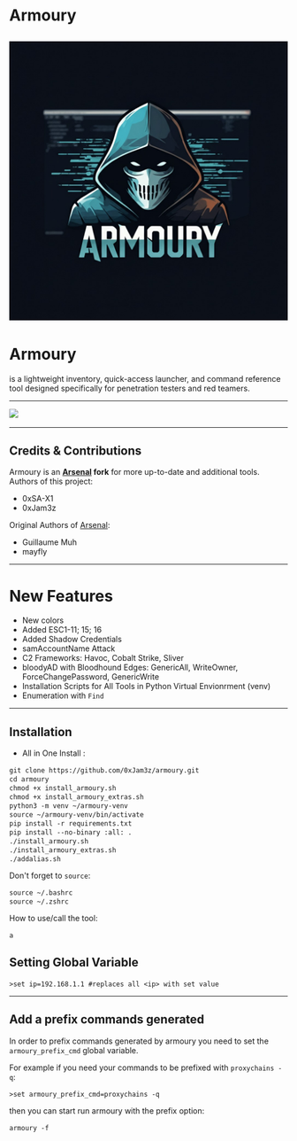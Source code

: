 # Armoury

![](img/logo.png)
---

# Armoury 
is a lightweight inventory, quick-access launcher, and command reference tool designed specifically for penetration testers and red teamers.

---
![](img/arsenal.gif)

---
## Credits & Contributions 
Armoury is an **[Arsenal](https://github.com/Orange-Cyberdefense/arsenal) fork** for more up-to-date and additional tools.
Authors of this project:
* 0xSA-X1
* 0xJam3z
  
Original Authors of [Arsenal](https://github.com/Orange-Cyberdefense/arsenal): 
* Guillaume Muh
* mayfly

---

# **New Features**

- New colors
- Added ESC1-11; 15; 16
- Added Shadow Credentials
- samAccountName Attack
- C2 Frameworks: Havoc, Cobalt Strike, Sliver
- bloodyAD with Bloodhound Edges: GenericAll, WriteOwner, ForceChangePassword, GenericWrite
- Installation Scripts for All Tools in Python Virtual Envionrment (venv)
- Enumeration with `Find`
---

## Installation
- All in One Install :
```
git clone https://github.com/0xJam3z/armoury.git
cd armoury
chmod +x install_armoury.sh 
chmod +x install_armoury_extras.sh
python3 -m venv ~/armoury-venv                  
source ~/armoury-venv/bin/activate
pip install -r requirements.txt 
pip install --no-binary :all: .
./install_armoury.sh
./install_armoury_extras.sh
./addalias.sh
```

Don't forget to `source`:
```
source ~/.bashrc
source ~/.zshrc
```

How to use/call the tool:
```
a
```
## Setting Global Variable
```
>set ip=192.168.1.1 #replaces all <ip> with set value
```
---

## Add a prefix commands generated

In order to prefix commands generated by armoury you need to set the `armoury_prefix_cmd` global variable. 

For example if you need your commands to be prefixed with `proxychains -q`:
```
>set armoury_prefix_cmd=proxychains -q
```

then you can start run armoury with the prefix option:
```
armoury -f
```

